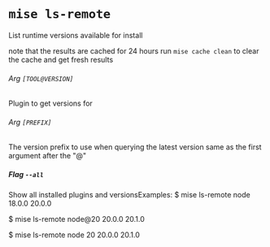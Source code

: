 # `mise ls-remote`

List runtime versions available for install

note that the results are cached for 24 hours
run `mise cache clean` to clear the cache and get fresh results

###### Arg `[TOOL@VERSION]`

Plugin to get versions for

###### Arg `[PREFIX]`

The version prefix to use when querying the latest version
same as the first argument after the "@"

##### Flag `--all`

Show all installed plugins and versionsExamples:
  $ mise ls-remote node
  18.0.0
  20.0.0

  $ mise ls-remote node@20
  20.0.0
  20.1.0

  $ mise ls-remote node 20
  20.0.0
  20.1.0
